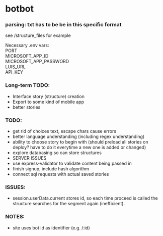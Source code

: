# botbot

### parsing: txt has to be be in this specific format  
see /structure_files for example  
  
  
Necessary .env vars:  
PORT  
MICROSOFT_APP_ID  
MICROSOFT_APP_PASSWORD  
LUIS_URL  
API_KEY  

### Long-term TODO:
* Interface story (structure) creation
* Export to some kind of mobile app
* better stories

### TODO:
* get rid of choices text, escape chars cause errors
* better language understanding (including regex understanding)
* ability to choose story to begin with (should preload all stories on deploy? have to do it everytime a new one is added or changed)
* explore databasing so can store structures
*	SERVER ISSUES
* use express-validator to validate content being passed in
* finish signup, include hash algorithm
* connect sql requests with actual saved stories

### ISSUES:
* session.userData.current stores id, so each time proceed is called the structure searches for the segment again (inefficient).

### NOTES:
* site uses bot id as identifier (e.g. /:id)